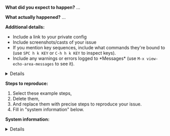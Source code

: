 **What did you expect to happen?**
...


**What actually happened?**
...


**Additional details:**
- Include a link to your private config
- Include screenshots/casts of your issue
- If you mention key sequences, include what commands they're bound to (use `SPC
  h k KEY` or `C-h h k KEY` to inspect keys).
- Include any warnings or errors logged to \*Messages\* (use `M-x
  view-echo-area-messages` to see it).

<details><pre>
If an error message is involved include a backtrace of it.

How to acquire a backtrace:
https://github.com/hlissner/doom-emacs/blob/develop/docs/getting_started.org#how-to-extract-a-backtrace-from-an-error
</pre></details>


**Steps to reproduce:**
1. Select these example steps,
2. Delete them,
3. And replace them with precise steps to reproduce your issue.
4. Fill in "system information" below.


**System information:**
<details><pre>
Place the output of `M-x doom/info` or `~/.emacs.d/bin/doom info` here.
</pre></details>

